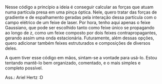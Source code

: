 Nesse código a princípio a ideia é conseguir calcular as forças que atuam numa partícula presa em uma pinça óptica. Nele, quero tratar das forças de gradiente e de espalhamento geradas pela interação dessa partícula com o campo elétrico de um feixe de laser. Por hora, tenho aqui apenas o feixe Gaussiano, que pode ser escolhido tanto como feixe único se propagando ao longo de z, como um feixe composto por dois feixes contrapropagantes, gerando assim uma onda estacionária. Futuramente, além dessas opções, quero adicionar também feixes estruturados e composições de diversos deles.

A quem tiver esse código em mãos, sintam-se a vontade para usá-lo. Estou tentando mantê-lo bem organizado, comentado, e o mais simples e completo possível.

Ass.: Ariel Hertz :D
